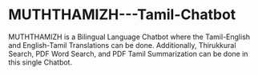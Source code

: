 # MUTHTHAMIZH---Tamil-Chatbot
MUTHTHAMIZH is a Bilingual Language Chatbot where the Tamil-English and English-Tamil Translations can be done. Additionally, Thirukkural Search, PDF Word Search, and PDF Tamil Summarization can be done in this single Chatbot. 
